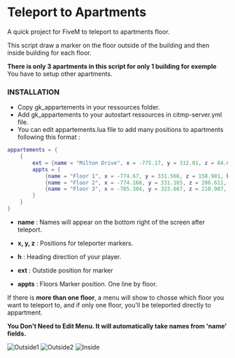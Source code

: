 # Teleport to Apartments

A quick project for FiveM to teleport to apartments floor.

This script draw a marker on the floor outside of the building and then inside building for each floor.

**There is only 3 apartments in this script for only 1 building for exemple**
You have to setup other apartments.

### INSTALLATION

* Copy gk_appartements in your ressources folder.
* Add gk_appartements to your autostart ressources in citmp-server.yml file.
* You can edit appartements.lua file to add many positions to apartments following this format :


```LUA
appartements = {
	{ 
		ext = {name = "Milton Drive", x = -775.17, y = 312.01, z = 84.658, h = 183.14},
		appts = {
			{name = "Floor 1", x = -774.67, y = 331.566, z = 158.981, h = 351.82},
			{name = "Floor 2", x = -774.168, y = 331.165, z = 206.611, h = 351.82},
			{name = "Floor 3", x = -785.304, y = 323.667, z = 210.987, h = 268.62}
		}
	}
}
```

* **name** : Names will appear on the bottom right of the screen after teleport.
* **x, y, z** : Positions for teleporter markers.
* **h** : Heading direction of your player.


* **ext** : Outstide position for marker
* **appts** : Floors Marker position. One line by floor.

If there is **more than one floor**, a menu will show to chosse which floor you want to teleport to,
and if only one floor, you'll be teleported directly to appartment.

**You Don't Need to Edit Menu. It will automatically take names from 'name' fields.**

![Outside1](http://i.imgur.com/CTnD9ZH.jpg)
![Outside2](http://i.imgur.com/lAzczA2.jpg)
![Inside](http://i.imgur.com/nWnV4gT.jpg)
